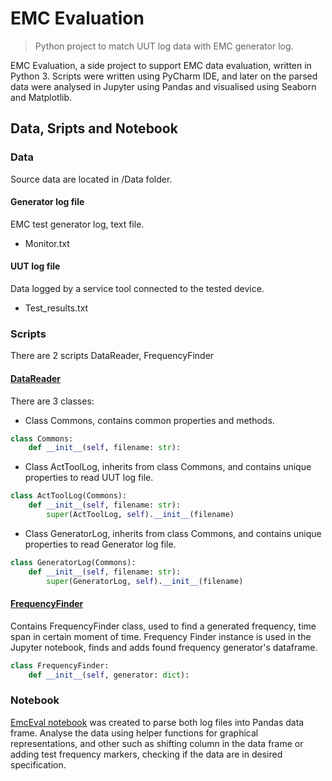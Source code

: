# EMC Evaluation
> Python project to match UUT log data with EMC generator log.

EMC Evaluation, a side project to support EMC data evaluation, written in Python 3. 
Scripts were written using PyCharm IDE, and later on the parsed data were analysed in
Jupyter using Pandas and visualised using Seaborn and Matplotlib.

## Data, Sripts and Notebook

### Data 
Source data are located in /Data folder. 

#### Generator log file
EMC test generator log, text file.
* Monitor.txt
#### UUT log file
Data logged by a service tool connected to the tested device.
* Test_results.txt

### Scripts
There are 2 scripts DataReader, FrequencyFinder

#### [DataReader](https://github.com/LuczynskiDar/EmcEval/blob/master/DataReader.py)
There are 3 classes:
* Class Commons, contains common properties and methods.
``` Python
class Commons:
    def __init__(self, filename: str):
```
* Class ActToolLog, inherits from class Commons, and contains unique properties to read UUT log file.
``` Python
class ActToolLog(Commons):
    def __init__(self, filename: str):
        super(ActToolLog, self).__init__(filename)
```
* Class GeneratorLog, inherits from class Commons, and contains unique properties to read Generator log file.
``` Python
class GeneratorLog(Commons):
    def __init__(self, filename: str):
        super(GeneratorLog, self).__init__(filename)
```
#### [FrequencyFinder](https://github.com/LuczynskiDar/EmcEval/blob/master/FrequencyFinder.py)
Contains FrequencyFinder class, used to find a generated frequency, time span in certain moment of time.
Frequency Finder instance is used in the Jupyter notebook, finds and adds found frequency generator's dataframe.
``` Python
class FrequencyFinder:
    def __init__(self, generator: dict):
```
### Notebook
[EmcEval notebook](https://github.com/LuczynskiDar/EmcEval/blob/master/EmcEval.ipynb) was created to parse both log files into Pandas data frame. Analyse the data using
helper functions for graphical representations, and other such as shifting column in the data frame
or adding test frequency markers, checking if the data are in desired specification.

